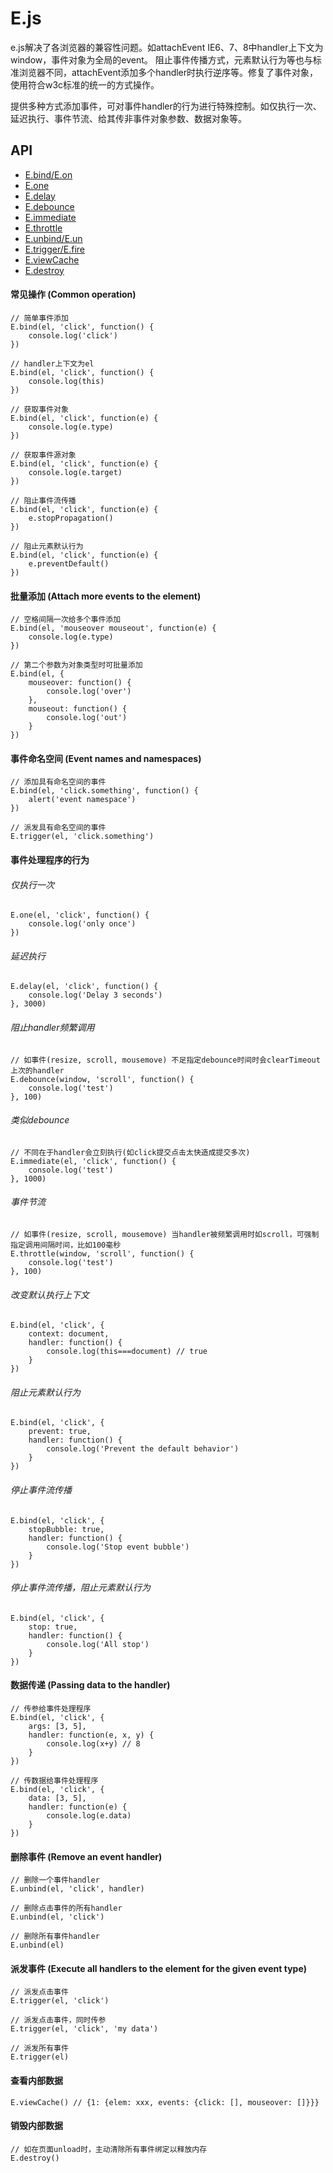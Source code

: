 # E.js

e.js解决了各浏览器的兼容性问题。如attachEvent IE6、7、8中handler上下文为window，事件对象为全局的event。
阻止事件传播方式，元素默认行为等也与标准浏览器不同，attachEvent添加多个handler时执行逆序等。修复了事件对象，使用符合w3c标准的统一的方式操作。

提供多种方式添加事件，可对事件handler的行为进行特殊控制。如仅执行一次、延迟执行、事件节流、给其传非事件对象参数、数据对象等。

## API

+ [E.bind/E.on](#common)
+ [E.one](#one)
+ [E.delay](#delay)
+ [E.debounce](#debounce)
+ [E.immediate](#immediate)
+ [E.throttle](#throttle)
+ [E.unbind/E.un](#unbind)
+ [E.trigger/E.fire](#trigger)
+ [E.viewCache](#viewCache)
+ [E.destroy](#destroy)


#### 常见操作 (Common operation)

	// 简单事件添加
	E.bind(el, 'click', function() {
		console.log('click')
	})

	// handler上下文为el
	E.bind(el, 'click', function() {
		console.log(this)
	})

	// 获取事件对象
	E.bind(el, 'click', function(e) {
		console.log(e.type)
	})

	// 获取事件源对象
	E.bind(el, 'click', function(e) {
		console.log(e.target)
	})
	
	// 阻止事件流传播
	E.bind(el, 'click', function(e) {
		e.stopPropagation()
	})
	
	// 阻止元素默认行为
	E.bind(el, 'click', function(e) {
		e.preventDefault()
	})
	

#### 批量添加 (Attach more events to the element)

	// 空格间隔一次给多个事件添加
	E.bind(el, 'mouseover mouseout', function(e) {
		console.log(e.type)
	})
	
	// 第二个参数为对象类型时可批量添加
	E.bind(el, {
		mouseover: function() {
			console.log('over')
		},
		mouseout: function() {
			console.log('out')
		}
	})
	
#### 事件命名空间 (Event names and namespaces)

	// 添加具有命名空间的事件
	E.bind(el, 'click.something', function() {
		alert('event namespace')
	})

	// 派发具有命名空间的事件
	E.trigger(el, 'click.something')

#### 事件处理程序的行为

###### 仅执行一次
	E.one(el, 'click', function() {
		console.log('only once')
	})
	
###### 延迟执行
	E.delay(el, 'click', function() {
		console.log('Delay 3 seconds')
	}, 3000)

###### 阻止handler频繁调用
	// 如事件(resize, scroll, mousemove) 不足指定debounce时间时会clearTimeout上次的handler
	E.debounce(window, 'scroll', function() {
		console.log('test')
	}, 100)

###### 类似debounce
	// 不同在于handler会立刻执行(如click提交点击太快造成提交多次)
	E.immediate(el, 'click', function() {
		console.log('test')
	}, 1000)

###### 事件节流
	// 如事件(resize, scroll, mousemove) 当handler被频繁调用时如scroll，可强制指定调用间隔时间，比如100毫秒
	E.throttle(window, 'scroll', function() {
		console.log('test')
	}, 100)
	
###### 改变默认执行上下文
	E.bind(el, 'click', {
		context: document,
		handler: function() {
			console.log(this===document) // true
		}
	})
		
###### 阻止元素默认行为
	E.bind(el, 'click', {
		prevent: true,
		handler: function() {
			console.log('Prevent the default behavior')
		}
	})

###### 停止事件流传播
	E.bind(el, 'click', {
		stopBubble: true,
		handler: function() {
			console.log('Stop event bubble')
		}
	})
	
###### 停止事件流传播，阻止元素默认行为
	E.bind(el, 'click', {
		stop: true,
		handler: function() {
			console.log('All stop')
		}
	})
	
#### 数据传递 (Passing data to the handler)

	// 传参给事件处理程序
	E.bind(el, 'click', {
		args: [3, 5],
		handler: function(e, x, y) {
			console.log(x+y) // 8
		}
	})
	
	// 传数据给事件处理程序
	E.bind(el, 'click', {
		data: [3, 5],
		handler: function(e) {
			console.log(e.data)
		}
	})

#### 删除事件 (Remove an event handler)

	// 删除一个事件handler
	E.unbind(el, 'click', handler)
	
	// 删除点击事件的所有handler
	E.unbind(el, 'click')
	
	// 删除所有事件handler
	E.unbind(el)

#### 派发事件 (Execute all handlers to the element for the given event type)
	
	// 派发点击事件
	E.trigger(el, 'click')
	
	// 派发点击事件，同时传参
	E.trigger(el, 'click', 'my data')
	
	// 派发所有事件
	E.trigger(el)

#### 查看内部数据
	
	E.viewCache() // {1: {elem: xxx, events: {click: [], mouseover: []}}}
	
#### 销毁内部数据
	
	// 如在页面unload时，主动清除所有事件绑定以释放内存
	E.destroy()
